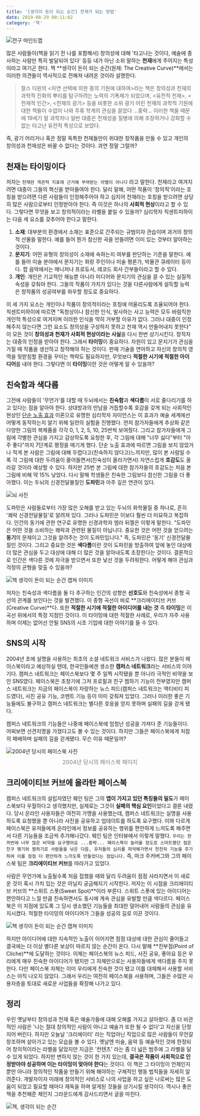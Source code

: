 ```yaml
---
title: '[생각이 돈이 되는 순간] 천재가 되는 방법'
date: 2019-08-29 00:11:62
category: '책'
---
```


<p><img src="./bulb-mindmap.jpg" alt="전구 마인드맵" /></p>

많은 사람들이(책을 읽기 전 나를 포함해서) 창의성에 대해 '타고나는 것이다, 예술에 종사하는 사람만 특히 발달되어 있다' 등등 내가 아닌 소위 말하는 **천재**에게 주어지는 특성이라고 여기곤 한다. 책 **생각이 돈이 되는 순간(원제: The Creative Curve)**에서는 이러한 의견들이 역사적으로 전해져 내려온 것이라 설명한다. 
> 찰스 다윈의 <자연 선택에 의한 종의 기원에 대하여>라는 책은 창의성과 천재의 과학적 진화의 뿌리를 탐구하려는 노력의 기폭제가 되었으며, <유전적 천재>, <천재적 인간>, <천재의 광기> 등을 비롯한 소위 광기 어린 천재의 과학적 기원에 대한 책들이 수없이 나와 주류 학계의 관심을 끌었다 ...중략... 이러한 책들 때문에 19세기 말 과학자나 일반 대중은 천재성을 질병에 의해 조장하거나 강화할 수 없는 타고난 유전적 특성으로 보았다.

즉, 광기 어리거나 혹은 정말 독특한 천재들만이 위대한 창작품을 만들 수 있고 개인의 창의성과 천재성은 바꿀 수 없다는 것이다. 과연 정말 그럴까?

## 천재는 타이밍이다
저자는 `천재란 객관적 지표에 근거해 부여받는 라벨이 아니다` 라고 말한다. 천재라고 여겨지려면 대중이 그들의 혁신을 받아들여야 한다. 달리 말해, 어떤 작품이 '창의적'이라는 호칭을 받으려면 다른 사람들이 인정해주어야 하고 심지어 천재라는 호칭을 받으려면 상당히 많은 사람으로부터 인정받아야 한다. 즉 이것은 하나의 **사회적 현상**이라고 할 수 있다. 그렇다면 무엇을 보고 창의적이라는 라벨을 붙일 수 있을까? 심리학자 칙센트미하이는 다음 세 요소를 갖추어야 한다고 말한다.
1. **소재**: 대부분의 환경에서 소재는 표준으로 간주되는 규범이자 관습이며 과거의 창의적 산물을 말한다. 예를 들어 뭔가 참신한 곡을 만들려면 이미 있는 것부터 알아하는 것이다. 
2. **문지기**: 어떤 유형의 창의성이 소재에 속하는지 여부를 판단하는 기준을 말한다. 예를 들어 미술 분야에서 문지기는 화랑 주인이나 미술 평론가, 박물관 큐레이터 등이다. 팝 음악에서는 매니저나 프로듀서, 레코드 회사 간부들이라고 할 수 있다.
3. **개인**: 개인은 기교적인 재능뿐 아니라 미디어와 문지기의 관심을 끌 수 있는 실질적 속성을 갖춰야 한다. 그들의 작품이 가치가 있다는 것을 다른사람에게 설득할 능력은 창작품의 성공여부를 좌우할 정도로 중요하다.

이 세 가지 요소는 개인이나 작품이 창의적이라는 호칭에 어울리도록 조율되어야 한다. 칙센트미하이에 따르면 "독청상이나 참신한 인식, 발사하는 사고 능력은 모두 바람직한 개인적 특성으로 여겨지며 이러한 인식을 딱히 거부할 이유가 없다. 그러나 대중이 인정해주지 않는다면 그런 요소도 창의성을 구성하지 못하고 천재 역시 만들어내지 못한다" 이 모든 것이 **창의성과 천재가 사회적 현상이라는 사실**을 다시 한번 상기시킨다. 창작자는 대중의 인정을 받아야 한다. 그래서 **타이밍**이 중요하다. 자원이 있고 문지기가 관심을 가질 때 작품을 생산하고 창작해야 하는 것이다. 판매 기술을 연마하고 자신의 창의적 영역을 뒷받침할 환경을 꾸미는 책략도 필요하지만, 무엇보다 **적절한 시기에 적절한 아이디어**를 내야 한다. 그렇다면 이 **타이밍**이란 것은 어떻게 알 수 있을까?

## 친숙함과 색다름
그전에 사람들이 '무언가'를 대할 때 두뇌에서는 **친숙함**과 **색다름**이 서로 줄다리기를 하고 있다는 점을 알아야 한다. 상대방과의 만남을 거듭할수록 호감을 갖게 되는 사회적인 현상인 <a href="https://ko.wikipedia.org/wiki/%EB%85%B8%EC%B6%9C_%ED%9A%A8%EA%B3%BC" target="_blank">단순 노출 효과</a> 이론으로 유명한 심리학자 자이언스는 이 효과가 예술 세계에선 어떻게 동작하는지 알기 위해 일련의 실험을 진행했다. 먼저 참가자들에게 추상화 같은 다양한 그림의 복제품을 각각 0, 1, 2, 5, 10, 25번씩 보여줬다. 그리고 참가자들에게 그림에 각별한 관심을 가지고 감상하도록 요청한 후, 각 그림에 대해 "너무 싫다"부터 "아주 좋다"까지 7단계로 평정을 매기게 했다. 단순 노출 효과에 따르면 그림을 보지 않았거나 적게 본 사람은 그림에 대해 두렵다고(친숙하지 않다고)느끼지만, 많이 본 사람일 수록 각 그림에 대한 두려움이 줄어들면서(친숙성이 올라가면서) 자연스럽게 **호감도**도 올라갈 것이라 예상할 수 있다. 하지만 25번 본 그림에 대한 참가자들의 호감도는 처음 본 그림에 비해 약 15% 낮았다. 다시 말해 학생들은 친숙한 그림보다 참신한 그림을 더 좋아했다. 이는 두뇌의 신경전달물질인 **도파민**과 아주 깊은 연관이 있다. 

<p><img src="./brain.jpg" alt="뇌 사진" /></p>

도파민은 사람들로부터 가장 많은 오해를 받고 있는 두뇌의 화학물질 중 하나로, 흔히 '쾌락 신경전달물질'로 알려져 있다. 그러나 도파민은 이보다 훨씬 더 미묘하고 복잡하다.
인간의 동기에 관한 연구로 유명한 신경과학자 엠라 뒤젤은 이렇게 말한다. "도파민은 어떤 것을 소비하는 쾌락과 관련된 물질이 아닙니다. 중요한 것은 어떤 것을 얻으려는 **동기**의 문제이고 그것을 알려주는 것이 도파민입니다." 즉, 도파민은 '동기' 신경전달물질인 것이다. 그리고 중요한 것은 **색다름**이란 것이 도파민을 방출하여 앞에 놓인 대상에 더 많은 관심을 두고 대상에 대해 더 많은 것을 알아내도록 조장한다는 것이다. 결론적으로 인간은 색다른 것에 자극을 받으면서 또한 낯선 것을 두려워한다. 어떻게 해야 관심과 걱정의 균형을 맞출 수 있을까?

<p><img src="./capture-img1-in-a-book.jpeg" alt="책 생각이 돈이 되는 순간 캡쳐 이미지" /></p>

저자는 친숙성과 색다름을 둘 다 추구하는 인간의 성향은 **선호도**와 친숙성에서 종형 곡선의 관계를 보인다는 것을 발견했다. 이 종형 곡선이 바로 **크리에이티브 커브(Creative Curve)**다. 또한 **적절한 시기에 적절한 아이디어를 내는 것** 즉 **타이밍**은 이 곡선 위에서의 특정 지점인 것이다. 이 타이밍에 대한 적절한 사례로, 우리가 자주 사용하며 이제는 없어선 안될 SNS의 시초 기업에 대한 이야기를 들 수 있다.

## SNS의 시작
2004년 초에 실명을 사용하는 최초의 소셜 네트워크 서비스가 나왔다. 
많은 분들이 페이스북이라고 예상하실 텐데, 한국인들에겐 생소한 **캠퍼스 네트워크**라는 서비스의 이야기다. 캠퍼스 네트워크는 페이스북보다 몇 주 일찍 시작됐을 뿐 아니라 극적인 비약을 보인 SNS였다. 페이스북은 초창기에 그저 프로필과 친구 찜하기 기능이 전부였지만 캠퍼스 네트워크는 지금의 페이스북이 자랑하는 뉴스 피드(캠퍼스 네트워크는 액티비티 피드였다), 사진 공유 기능, 코멘트 기능 등이 이미 갖춰져 있었다. 그러나 이러한 좋은 기능들에도 불구하고 캠퍼스 네트워크는 별다른 호응을 얻지 못하며 실패의 길을 걷게 됐다.

캠퍼스 네트워크의 기능들은 나중에 페이스북에 엄청난 성공을 가져다 준 기능들이다. 어찌보면 선견지명을 가졌다고도 볼 수 있는 것이다. 하지만 그들은 페이스북에게 처참히 패배하며 실패의 길을 걷게됐다. 무슨 이유 때문일까?

<img src="./2004-Facebook.jpg" alt="2004년 당시의 페이스북 사진" />
<p style="font-size: 15px; margin-top: 8px; text-align: center; color: gray;">2004년 당시의 페이스북 페이지</p>

## 크리에이티브 커브에 올라탄 페이스북
캠퍼스 네트워크의 설립자였던 웨인 팅은 그의 **앱이 가지고 있던 특징들의 밀도**가 페이스북보다 우월하다고 생각했지만, 실제로는 그것이 **실패의 핵심 요인**이었다고 결론 내렸다. 당시 온라인 사용자들은 여전히 가명을 사용했는데, 캠퍼스 네트워크는 실명을 사용하도록 요청했을 뿐 아니라 사진을 공유하고 업데이트를 하도록 요구했다. 이와 다르게 페이스북은 유저들에게 온라인에서 정보를 공유하는 행위를 편안하게 느끼도록 해주면서 다른 기능들을 조금씩 추가해나갔다. 웨인 팅은 인터뷰에서 이렇게 말했다. `우리는 한꺼번에 너무 많은 비약을 요구했어요 ...중략... 페이스북이 놀라울 정도로 스마트했던 점은 친구 맺기와 찜하기로 사람들을 낚은 다음, 유저들의 심리를 파악해가면서 천천히 기능을 추가하여 이를 점점 더 편안하게 느끼도록 만들었다는 점입니다.` 즉, 마크 주커버그와 그의 페이스북 팀은 **크리에이티브 커브**를 따라가고 있었다.

사람은 무언가에 노출될수록 처음 접했을 때와 달리 두려움이 점점 사라지면서 이 새로운 것이 혹시 가치 있는 것은 아닐지 궁금해지기 시작한다. 저자는 이 시점을 크리에이티브 커브의 **스위트 스폿(Sweet Spot)**이라 부른다. 스위트 스폿에 있는 아이디어는 편안하다고 느낄 만큼 친숙하면서도 동시에 계속 관심을 유발할 만큼 색다르다. 페이스북은 이 지점에 있도록 그 당시 생소했던 기능들을 최대한 덜어내어 사람들의 관심을 유지시켰다. 적절한 타이밍의 아이디어가 그들을 성공의 길로 이끈 것이다.

<p><img src="./capture-img2-in-a-book.jpeg" alt="책 생각이 돈이 되는 순간 캡쳐 이미지" /></p>

하지만 아이디어에 대한 지속적인 노출이 이어지면 점점 대상에 대한 관심이 줄어들고 결국에는 더 이상 별다른 보상이 따르지 않는 순간이 온다. 다시 말해 **진부점(Point of Cliche)**에 도달하는 것이다. 이제는 페이스북의 뉴스 피드, 사진 공유, 좋아요 등은 우리에게 매우 친숙한 아이디어가 됐지만 그 자체만으로는 사용자들에게 색다름을 주지 못한다. 다만 페이스북 자체는 이미 우리에게 친숙한 것이 됐고 이를 대체해서 사용할 서비스는 아직 나오지 않았다. 그래서 우리는 여전히 페이스북을 사용하며, 그들은 수많은 사용자층을 토대로 새로운 사업들을 확장해 나가고 있다.

## 정리
우린 옛날부터 창의성과 천재 혹은 예술가들에 대해 오해를 가지고 살아왔다. 좀 더 비관적인 사람은 '나는 절대 창의적인 사람이 아니고 예술가 또한 될 수 없다'고 자신을 단정지어 버린다. 하지만 오늘날 '크리에이터' 라는 직업아닌 직업으로 많은 사람들이 무언갈 창조하며 살아가고 있는 모습을 볼 수 있다. 옛날엔 미술, 음악 등 예술적인 것에 한정되어 창의적이라는 라벨을 달았지만 지금은 '컨텐츠' 라는 좀 더 넓은 범주에 그 라벨을 달 수 있게 되었다. 하지만 변하지 않는 것이 한 가지 있는데, **결국은 작품이 사회적으로 인정받아야 성공하며 이는 타이밍이 맞아야 한다**는 것이다. 이 책은 그 타이밍이 언제인지 뿐만 아니라 창의적인 작품을 만들기 위해 해야하는 구체적인 행동 법칙들을 자세히 알려준다. 개발자이자 미래에 창의적인 서비스로 나의 사업을 하고 싶은 나로써는 많은 도움이 되었고 필요할 때마다 재독을 하며 알게된 것들을 상기시킬 생각이다. 역시나 좋은 책을 추천해준 체인지 그라운드에게 감사드리면서 글을 마친다.

<img src="./book-the-creative-curve.jpeg" alt="책, 생각이 되는 순간"/>